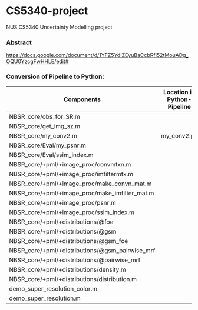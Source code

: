 # CS5340-project
NUS CS5340 Uncertainty Modelling project


### Abstract
https://docs.google.com/document/d/1YFZ5YdIZEyuBaCcbRfI52tMouADg_OQU0YzcgFwHHLE/edit#


### Conversion of Pipeline to Python:
| Components        | Location in Python-Pipeline   | Done?  |
| ----------------- |:-------------:| -----:|
| NBSR_core/obs_for_SR.m |               | [X] |
| NBSR_core/get_img_sz.m |               | [ ] |
| NBSR_core/my_conv2.m   | my_conv2.py   | [X] |
| NBSR_core/Eval/my_psnr.m   |               | [ ] |
| NBSR_core/Eval/ssim_index.m   |               | [ ] |
| NBSR_core/+pml/+image_proc/convmtxn.m  |               | [ ] |
| NBSR_core/+pml/+image_proc/imfiltermtx.m   |               | [ ] |
| NBSR_core/+pml/+image_proc/make_convn_mat.m   |               | [ ] |
| NBSR_core/+pml/+image_proc/make_imfilter_mat.m   |               | [ ] |
| NBSR_core/+pml/+image_proc/psnr.m   |               | [ ] |
| NBSR_core/+pml/+image_proc/ssim_index.m   |               | [ ] |
| NBSR_core/+pml/+distributions/@foe   |               | [ ] |
| NBSR_core/+pml/+distributions/@gsm   |               | [ ] |
| NBSR_core/+pml/+distributions/@gsm_foe   |               | [ ] |
| NBSR_core/+pml/+distributions/@gsm_pairwise_mrf   |               | [ ] |
| NBSR_core/+pml/+distributions/@pairwise_mrf   |               | [ ] |
| NBSR_core/+pml/+distributions/density.m   |               | [ ] |
| NBSR_core/+pml/+distributions/distribution.m   |               | [ ] |
| demo_super_resolution_color.m   |               | [ ] |
| demo_super_resolution.m   |               | [ ] |
